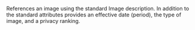 References an image using the standard Image description. In addition to the standard attributes provides an effective date (period), the type of image, and a privacy ranking.